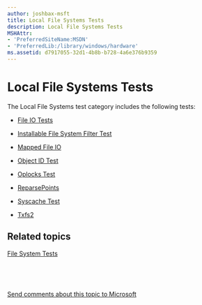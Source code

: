 ```yaml
---
author: joshbax-msft
title: Local File Systems Tests
description: Local File Systems Tests
MSHAttr:
- 'PreferredSiteName:MSDN'
- 'PreferredLib:/library/windows/hardware'
ms.assetid: d7917055-32d1-4b8b-b728-4a6e376b9359
---
```


# Local File Systems Tests


The Local File Systems test category includes the following tests:

-   [File IO Tests](file-io-testsa1fb1fda-1fc1-41de-9626-bf88defeb746.md)

-   [Installable File System Filter Test](installable-file-system-filter-test14b230f3-7eee-437e-ab2f-375b200de6f3.md)

-   [Mapped File IO](mapped-file-io750f58e6-a459-4b46-b3a5-4dc7978d8e22.md)

-   [Object ID Test](object-id-testeba8e46b-d8de-45a9-bdaf-8107b6d0731c.md)

-   [Oplocks Test](oplocks-test3d717052-7804-4de7-b097-a5e30b6bb7e5.md)

-   [ReparsePoints](reparsepoints20c21f21-de9b-4ef4-94a5-56fe4cfffb49.md)

-   [Syscache Test](syscache-test69f18ed7-7f1e-42d9-9c32-29ae98e38089.md)

-   [Txfs2](txfs2e8bc35d1-8a28-4077-bb5f-24573e19efc8.md)

## Related topics


[File System Tests](file-system-tests.md)

 

 

[Send comments about this topic to Microsoft](mailto:wsddocfb@microsoft.com?subject=Documentation%20feedback%20%5Bp_hck\p_hck%5D:%20Local%20File%20Systems%20Tests%20%20RELEASE:%20%284/27/2016%29&body=%0A%0APRIVACY%20STATEMENT%0A%0AWe%20use%20your%20feedback%20to%20improve%20the%20documentation.%20We%20don't%20use%20your%20email%20address%20for%20any%20other%20purpose,%20and%20we'll%20remove%20your%20email%20address%20from%20our%20system%20after%20the%20issue%20that%20you're%20reporting%20is%20fixed.%20While%20we're%20working%20to%20fix%20this%20issue,%20we%20might%20send%20you%20an%20email%20message%20to%20ask%20for%20more%20info.%20Later,%20we%20might%20also%20send%20you%20an%20email%20message%20to%20let%20you%20know%20that%20we've%20addressed%20your%20feedback.%0A%0AFor%20more%20info%20about%20Microsoft's%20privacy%20policy,%20see%20http://privacy.microsoft.com/default.aspx. "Send comments about this topic to Microsoft")





